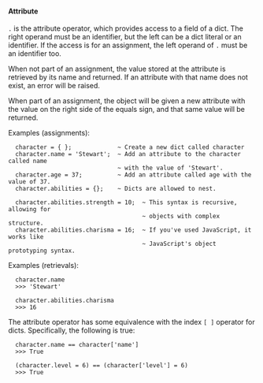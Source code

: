 #### Attribute

`.` is the attribute operator, which provides access to a field of a dict. The
right operand must be an identifier, but the left can be a dict literal or an
identifier. If the access is for an assignment, the left operand of `.` must
be an identifier too.

When not part of an assignment, the value stored at the attribute is retrieved
by its name and returned. If an attribute with that name does not exist, an
error will be raised.

When part of an assignment, the object will be given a new attribute with the
value on the right side of the equals sign, and that same value will be
returned.

Examples (assignments):
```
  character = { };             ~ Create a new dict called character
  character.name = 'Stewart';  ~ Add an attribute to the character called name
                               ~ with the value of 'Stewart'.
  character.age = 37;          ~ Add an attribute called age with the value of 37.
  character.abilities = {};    ~ Dicts are allowed to nest.
  
  character.abilities.strength = 10;  ~ This syntax is recursive, allowing for
                                      ~ objects with complex structure.
  character.abilities.charisma = 16;  ~ If you've used JavaScript, it works like
                                      ~ JavaScript's object prototyping syntax.
```

Examples (retrievals):
```
  character.name
  >>> 'Stewart'
  
  character.abilities.charisma
  >>> 16

```

The attribute operator has some equivalence with the index `[ ]` operator for
dicts. Specifically, the following is true:

```
  character.name == character['name']
  >>> True
  
  (character.level = 6) == (character['level'] = 6)
  >>> True
```



